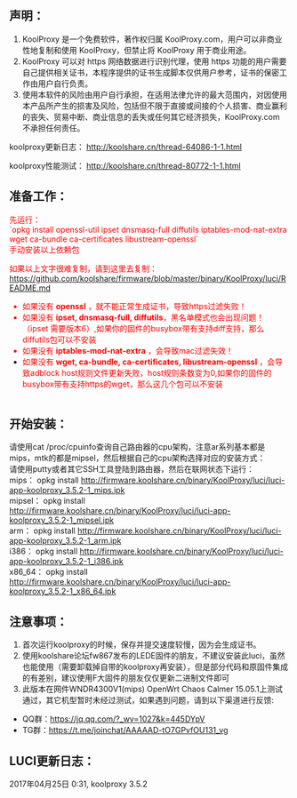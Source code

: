 ## 声明：
1. KoolProxy 是一个免费软件，著作权归属 KoolProxy.com，用户可以非商业性地复制和使用 KoolProxy，但禁止将 KoolProxy 用于商业用途。
2. KoolProxy 可以对 https 网络数据进行识别代理，使用 https 功能的用户需要自己提供相关证书，本程序提供的证书生成脚本仅供用户参考，证书的保密工作由用户自行负责。
3. 使用本软件的风险由用户自行承担，在适用法律允许的最大范围内，对因使用本产品所产生的损害及风险，包括但不限于直接或间接的个人损害、商业赢利的丧失、贸易中断、商业信息的丢失或任何其它经济损失，KoolProxy.com 不承担任何责任。

koolproxy更新日志：
http://koolshare.cn/thread-64086-1-1.html

koolproxy性能测试：
http://koolshare.cn/thread-80772-1-1.html


## 准备工作：
<font color=red>
先运行：</br>
`opkg install openssl-util  ipset dnsmasq-full diffutils iptables-mod-nat-extra wget ca-bundle ca-certificates libustream-openssl`</br>
手动安装以上依赖包</br>

如果以上文字很难复制，请到这里去复制：https://github.com/koolshare/firmware/blob/master/binary/KoolProxy/luci/README.md</br>

* 如果没有 **openssl** ，就不能正常生成证书，导致https过滤失败！
* 如果没有 **ipset, dnsmasq-full, diffutils**，黑名单模式也会出现问题！（ipset 需要版本6）,如果你的固件的busybox带有支持diff支持，那么diffutils包可以不安装
* 如果没有 **iptables-mod-nat-extra** ，会导致mac过滤失效！
* 如果没有 **wget, ca-bundle, ca-certificates, libustream-openssl** ，会导致adblock host规则文件更新失败，host规则条数变为0,如果你的固件的busybox带有支持https的wget，那么这几个包可以不安装
</br></font></br>

## 开始安装：
请使用cat /proc/cpuinfo查询自己路由器的cpu架构，注意ar系列基本都是mips，mtk的都是mipsel，然后根据自己的cpu架构选择对应的安装方式：</br>
请使用putty或者其它SSH工具登陆到路由器，然后在联网状态下运行：</br>
mips：		opkg install http://firmware.koolshare.cn/binary/KoolProxy/luci/luci-app-koolproxy_3.5.2-1_mips.ipk </br>
mipsel：	opkg install http://firmware.koolshare.cn/binary/KoolProxy/luci/luci-app-koolproxy_3.5.2-1_mipsel.ipk </br>
arm：		opkg install http://firmware.koolshare.cn/binary/KoolProxy/luci/luci-app-koolproxy_3.5.2-1_arm.ipk </br>
i386：		opkg install http://firmware.koolshare.cn/binary/KoolProxy/luci/luci-app-koolproxy_3.5.2-1_i386.ipk </br>
x86_64：	opkg install http://firmware.koolshare.cn/binary/KoolProxy/luci/luci-app-koolproxy_3.5.2-1_x86_64.ipk </br>

## 注意事项：
1. 首次运行koolproxy的时候，保存并提交速度较慢，因为会生成证书。
2. 使用koolshare论坛fw867发布的LEDE固件的朋友，不建议安装此luci，虽然也能使用（需要卸载掉自带的koolproxy再安装），但是部分代码和原固件集成的有差别，建议使用F大固件的朋友仅仅更新二进制文件即可
3. 此版本在网件WNDR4300V1(mips) OpenWrt Chaos Calmer 15.05.1上测试通过，其它机型暂时未经过测试，如果遇到问题，请到以下渠道进行反馈:
* QQ群：https://jq.qq.com/?_wv=1027&k=445DYpV </br>
* TG群：https://t.me/joinchat/AAAAAD-tO7GPvfOU131_vg

## LUCI更新日志：
2017年04月25日 0:31, koolproxy 3.5.2





